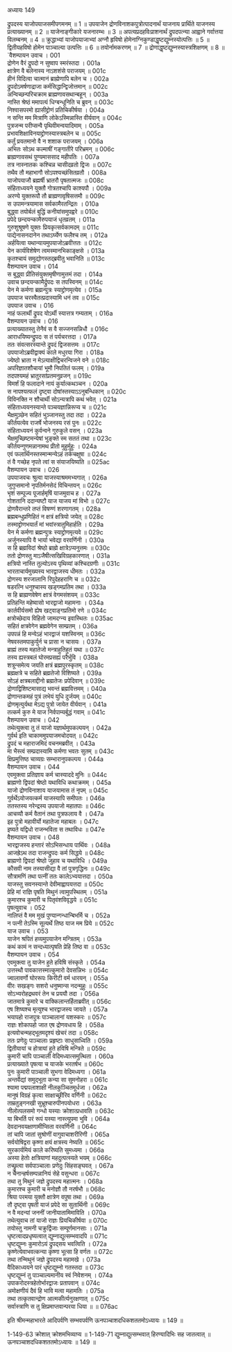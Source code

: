 अध्यायः 149

द्रुपदस्य याजोपयाजसमीपगमनम् ॥ 1 ॥ उपयाजेन द्रोणविनाशकपुत्रोत्पादनार्थं याजनाय प्रार्थिते याजनस्य प्रत्याख्यानम् ॥ 2 ॥ याजेनाङ्गीकारे यजनारम्भः ॥ 3 ॥ अपत्यप्रदहविःप्राशनार्थं द्रुपदपत्न्या आह्वाने गर्वात्तया विलम्बनम् ॥ 4 ॥ क्रुद्धाभ्यां याजोपयाजाभ्यां अग्नौ हृविषो होमेनाग्निकुण्डाद्धृष्टद्युम्नस्योत्पत्तिः ॥ 5 ॥ द्वितीयहविषो होमेन पाञ्चाल्या उत्पत्तिः ॥ 6 ॥ तयोर्नामकरणम् ॥ 7 ॥ द्रोणाद्धृष्टद्युम्नस्यास्त्रशिक्षणम् ॥ 8 ॥
`वैशम्पायन उवाच ।	001  
द्रोणेन वैरं द्रुपदो न सुष्वाप स्मरंस्तदा ।	001a  
क्षात्रेण वै बलेनास्य नाऽशशंसे पराजयम् ॥	001c  
हीनं विदित्वा चात्मानं ब्राह्मेणापि बलेन च ।	002a  
द्रुपदोऽमर्षणाद्राजा कर्मसिद्धान्द्विजोत्तमान् ॥	002c  
अन्विच्छन्परिचक्राम ब्राह्मणावसथान्बहून् ।	003a  
नास्ति श्रेष्ठं ममापत्यं धिग्बन्धूनिति च ब्रुवन् ॥	003c  
निश्वासपरमो ह्यासीद्द्रोणं प्रतिचिकीर्षया ।	004a  
न सन्ति मम मित्राणि लोकेऽस्मिन्नास्ति वीर्यवान् ॥	004c  
पुत्रजन्म परीप्सन्वै पृथिवीमन्वयादिमाम् ।	005a  
प्रभावशिक्षाविनयाद्द्रोणस्यास्त्रबलेन च ॥	005c  
कर्तुं प्रयतमानो वै न शशाक पराजयम् ।	006a  
अभितः सोऽथ कल्माषीं गङ्गातीरे परिभ्रमन् ॥	006c  
ब्राह्मणावसथं पुण्यमाससाद महीपतिः ।	007a  
तत्र नास्नातकः कश्चिन्न चासीदव्रतो द्विजः ॥	007c  
तथैव तौ महाभागौ सोऽपश्यच्छंसितव्रतौ ।	008a  
याजोपयाजौ ब्रह्मर्षी भ्रातरौ पृषतात्मजः ॥	008c  
संहिताध्ययने युक्तौ गोत्रतश्चापि काश्यपौ ।	009a  
अरण्ये युक्तरूपौ तौ ब्राह्मणावृषिसत्तमौ ॥	009c  
स उपामन्त्रयामास सर्वकामैरतन्द्रितः ।	010a  
बुद्ध्वा तयोर्बलं बुद्धिं कनीयांसमुपह्वरे ॥	010c  
प्रपेदे छन्दयन्कामैरुपयाजं धृतव्रतम् ।	011a  
गुरुशुश्रूषणे युक्तः प्रियकृत्सर्वकामदम् ॥	011c  
पाद्येनासनदानेन तथाऽर्घ्येण फलैश्च तम् ।	012a  
अर्हयित्वा यथान्यायमुपयाजोऽब्रवीत्ततः ॥	012c  
येन कार्यविशेषेण त्वमस्मानभिकाङ्क्षसे ।	013a  
कृतश्चायं समुद्योगस्तद्ब्रवीतु भवानिति ॥	013c  
वैशम्पायन उवाच ।	014  
स बुद्ध्वा प्रीतिसंयुक्तमृषीणामुत्तमं तदा ।	014a  
उवाच छन्दयन्कामैर्द्रुपदः स तपस्विनम् ॥	014c  
येन मे कर्मणा ब्रह्मन्पुत्रः स्याद्द्रोणमृत्येव ।	015a  
उपयाज चरस्वैतत्प्रदास्यामि धनं तव ॥	015c  
उपयाज उवाच ।	016  
नाहं फलार्थी द्रुपद योऽर्थी स्यात्तत्र गम्यताम् ।	016a  
वैशम्पायन उवाच ।	016  
प्रत्याख्यातस्तु तेनैवं स वै सज्जनसन्निधौ ॥	016c  
आराधयिष्यन्द्रुपदः स तं पर्यचरत्तदा ।	017a  
ततः संवत्सरस्यान्ते द्रुपदं द्विजसत्तमः ॥	017c  
उपयाजोऽब्रवीद्वाक्यं काले मधुरया गिरा ।	018a  
ज्येष्ठो भ्राता न मेऽत्याक्षीद्विचरन्विजने वने ॥	018c  
अपरिज्ञातशौचायां भूमौ निपतितं फलम् ।	019a  
तदपश्यमहं भ्रातुरसांप्रतमनुव्रजन् ॥	019c  
विमर्शं हि फलादाने नायं कुर्यात्कथञ्चन ।	020a  
स नापश्यत्फलं दृष्ट्वा दोषांस्तस्याऽऽनुबन्धिकान् ॥	020c  
विविनक्ति न शौचार्थी सोऽन्यत्रापि कथं भवेत् ।	021a  
संहिताध्ययनस्यान्ते पञ्चयज्ञान्निरूप्य च ॥	021c  
भैक्षमुञ्छेन सहितं भुञ्जानस्तु तदा तदा ।	022a  
कीर्तयत्येव राजर्षे भोजनस्य रसं पुनः ॥	022c  
संहिताध्ययनं कुर्वन्वने गुरुकुले वसन् ।	023a  
भैक्षमुच्छिष्टमन्येषां भुङ्क्ते स्म सततं तथा ॥	023c  
कीर्तयन्गुणमन्नानामथ प्रीतो मुहुर्मुहुः ।	024a  
एवं फलार्थिनस्तस्मान्मन्येऽहं तर्कचक्षुषा ॥	024c  
तं वै गच्छेह नृपते त्वां स संयाजयिष्यति ॥	025ac  
वैशम्पायन उवाच ।	026  
उपयाजवचः श्रुत्वा याजस्याश्रममभ्यगात् ।	026a  
जुगुप्समानो नृपतिर्मनसेदं विचिन्तयन् ॥	026c  
भृशं सम्पूज्य पूजार्हमृषिं याजमुवाच ह ।	027a  
गोशतानि ददान्यष्टौ याज याजय मां विभो ॥	027c  
द्रोणवैरान्तरे तप्तं विषण्णं शरणागतम् ।	028a  
ब्रह्मबन्धुप्रणिहितं न क्षत्रं क्षत्रियो जयेत् ॥	028c  
तस्माद्द्रोणभयार्तं मां भवांस्त्रातुमिहार्हति ।	029a  
येन मे कर्मणा ब्रह्मन्पुत्रः स्याद्द्रोणमृत्यवे ॥	029c  
अर्जुनस्यापि वै भार्या भवेद्या वरवर्णिनी ।	030a  
स हि ब्रह्मविदां श्रेष्ठो ब्राह्मे क्षात्रेऽप्यनुत्तमः ॥	030c  
ततो द्रोणस्तु माऽजैषीत्सखिविग्रहकारणात् ।	031a  
क्षत्रियो नास्ति तुल्योऽस्य पृथिव्यां कश्चिदग्रणीः ॥	031c  
भारताचार्यमुख्यस्य भारद्वाजस्य धीमतः ।	032a  
द्रोणस्य शरजालानि रिपुदेहहराणि च ॥	032c  
षडरत्नि धनुश्चास्य खड्गमप्रतिम तथा ।	033a  
स हि ब्राह्मणवेषेण क्षात्रं वेगमसंशयम् ॥	033c  
प्रतिहन्ति महेष्वासो भारद्वाजो महामनाः ।	034a  
कार्तवीर्यसमो ह्येष खट्वाङ्गप्रतिमो रणे ॥	034c  
क्षत्रोच्छेदाय विहितो जामदग्न्य इवास्थितः ॥	035ac  
सहितं क्षत्रवेगेन ब्रह्मवेगेन साम्प्रतम् ।	036a  
उपपन्नं हि मन्येऽहं भारद्वाजं यशस्विनम् ॥	036c  
नेषवस्तमपाकुर्युर्न च प्रासा न चासयः ।	037a  
ब्राह्मं तस्य महातेजो मन्त्राहुतिहुतं यथा ॥	037c  
तस्य ह्यस्त्रबलं घोरमप्रसह्यं परैर्भुवि ।	038a  
शत्रून्समेत्य जयति क्षत्रं ब्रह्मपुरस्कृतम् ॥	038c  
ब्रह्मक्षत्रे च सहिते ब्रह्मतेजो विशिष्यते ।	039a  
सोऽहं क्षत्रबलाद्दीनो ब्रह्मतेजः प्रपेदिवान् ॥	039c  
द्रोणाद्विशिष्टमासाद्य भवन्तं ब्रह्मवित्तमम् ।	040a  
द्रोणान्तकमहं पुत्रं लभेयं युधि दुर्जयम् ॥	040c  
द्रोणमृत्युर्यथा मेऽद्य पुत्रो जायेत वीर्यवान् ।	041a  
तत्कर्म कुरु मे याज निर्वपाम्यर्बुद्धं गवाम् ॥	041c  
वैशम्पायन उवाच ।	042  
तथेत्युक्त्वा तु तं याजो यज्ञार्थमुपकल्पयन् ।	042a  
गुर्वर्थ इति चाकाममुपयाजमचोदयत् ॥	042c  
द्रुपदं च महाराजमिदं वचनमब्रवीत् ।	043a  
मा भैस्त्वं सम्प्रदास्यामि कर्मणा भवतः सुतम् ॥	043c  
क्षिप्रमुत्तिष्ठ चाव्यग्रः सम्भारानुपकल्पय ।	044a  
वैशम्पायन उवाच ।	044  
एवमुक्त्वा प्रतिज्ञाय कर्म चास्याददे मुनिः ॥	044c  
ब्राह्मणो द्विपदां श्रेष्ठो यथाविधि कथाक्रमम् ।	045a  
याजो द्रोणविनाशाय याजयामास तं नृपम् ॥	045c  
गुर्वर्थेऽयोजयत्कर्म याजस्यापि समीपतः ।	046a  
ततस्तस्य नरेन्द्रस्य उपयाजो महातपाः ॥	046c  
आचव्यौ कर्म वैतानं तथा पुत्रफलाय वै ।	047a  
इह पुत्रो महावीर्यो महातेजा महाबलः ।	047c  
इष्यते यद्विधो राजन्भविता स तथाविधः ॥	047e  
वैशम्पायन उवाच ।	048  
भारद्वाजस्य हन्तारं सोऽभिसन्धाय पार्थिवः ।	048a  
आजह्रेऽथ तदा राजन्द्रुपदः कर्म सिद्धये ॥	048c  
ब्राह्मणो द्विपदां श्रेष्ठो जुहाव च यथाविधि ।	049a  
कौसवी नाम तस्यासीद्या वै तां पुत्रगृद्धिनः ॥	049c  
सौत्रामणिं तथा पत्नीं ततः कालेऽभ्ययात्तदा ।	050a  
याजस्तु सवनस्यान्ते देवीमाह्वापयत्तदा ॥	050c  
प्रेहि मां राज्ञि पृषति मिथुनं त्वामुपस्थितम् ।	051a  
कुमारश्च कुमारी च पितृवंशविवृद्धये ॥	051c  
पृषत्युवाच ।	052  
नालिप्तं वै मम मुखं पुण्यान्गन्धान्बिभर्मि च ।	052a  
न पत्नी तेऽस्मि सूत्यर्थे तिष्ठ याज मम प्रिये ॥	052c  
याज उवाच ।	053  
याजेन श्रपितं हव्यमुपयाजेन मन्त्रितम् ।	053a  
कथं कामं न सन्दध्यात्पृषति प्रेहि तिष्ठ वा ॥	053c  
वैशम्पायन उवाच ।	054  
एवमुक्त्वा तु याजेन हुते हविषि संस्कृते ।	054a  
उत्तस्थौ पावकात्तस्मात्कुमारो देवसन्निभः ॥	054c  
ज्वालावर्णो घोररूपः किरीटी वर्म धारयन् ।	055a  
वीरः सखङ्गः सशरो धनुष्मान्स नदन्मुहुः ॥	055c  
सोऽभ्यरोहद्रथवरं तेन च प्रययौ तदा ।	056a  
जातमात्रे कुमारे च वाक्किलान्तर्हिताब्रवीत् ॥	056c  
एष शिष्यश्च मृत्युश्च भारद्वाजस्य जायते ।	057a  
भयापहो राजपुत्रः पाञ्चालानां यशस्करः ॥	057c  
राज्ञः शोकापहो जात एष द्रोणवधाय हि ।	058a  
इत्यवोचन्महद्भूतमदृश्यं खेचरं तदा ॥	058c  
ततः प्रणेदुः पाञ्चालाः प्रहृष्टाः साधुसाध्विति ।	059a  
द्वितीयायां च होत्रायां हुते हविषि मन्त्रिते ॥	059c  
कुमारी चापि पाञ्चाली वेदिमध्यात्समुत्थिता ।	060a  
प्रत्याख्याते पृषत्या च याजके भरतर्षभ ॥	060c  
पुनः कुमारी पाञ्चाली सुभगा वेदिमध्यगा ।	061a  
अन्तर्वेद्यां समुद्भूता कन्या सा सुमनोहरा ॥	061c  
श्यामा पद्मपलाशाक्षी नीलकुञ्चितमूर्धजा ।	062a  
मानुषं विग्रहं कृत्वा साक्षाच्छ्रीरिव वर्णिनी ॥	062c  
ताम्रतुङ्गनखी सुभ्रूश्चारुपीनपयोधरा ।	063a  
नीलोत्पलसमो गन्धो यस्याः क्रोशात्प्रधावति ॥	063c  
या बिभर्ति परं रूपं यस्या नास्त्युपमा भुवि ।	064a  
देवदानवयक्षाणामीप्सिता वरवर्णिनी ॥	064c  
तां चापि जातां सुश्रोणीं वागुवाचाशरीरिणी ।	065a  
सर्वयोषिद्वरा कृष्णा क्षयं क्षत्रस्य नेष्यति ॥	065c  
सुरकार्यमियं काले करिष्यति सुमध्यमा ।	066a  
अस्या हेतोः क्षत्रियाणां महदुत्पत्स्यते भयम् ॥	066c  
तच्छ्रुत्वा सर्वपाञ्चालाः प्रणेदुः सिंहसङ्घवत् ।	067a  
न चैनान्हर्षसम्पन्नानियं सेहे वसुन्धरा ॥	067c  
तथा तु मिथुनं जज्ञे द्रुपदस्य महात्मनः ।	068a  
कुमारश्च कुमारी च मनोज्ञौ तौ नरर्षभौ ॥	068c  
श्रिया परमया युक्तौ क्षात्रेण वपुषा तथा ।	069a  
तौ दृष्ट्वा पृषती याजं प्रपेदे सा सुतार्थिनी ॥	069c  
न वै मदन्यां जननीं जानीयातामिमाविति ।	070a  
तथेत्युवाच तां याजो राज्ञः प्रियचिकीर्षया ॥	070c  
तयोस्तु नामनी चक्रुर्द्विजाः सम्पूर्णमानसाः ।	071a  
धृष्टत्वादप्रधृष्यत्वात् द्युम्नाद्युत्सम्भवादपि ॥	071c  
धृष्टद्युम्नः कुमारोऽयं द्रुपद्सय भवत्विति ।	072a  
कृष्णेत्येवाभवत्कन्या कृष्णा भूत्सा हि वर्णतः ॥	072c  
तथा तन्मिथुनं जज्ञे द्रुपदस्य महामखे ।	073a  
वैदिकाध्ययने पारं धृष्टद्युम्नो गतस्तदा ॥	073c  
धृष्टद्युम्नं तु पाञ्चाल्यमानीय स्वं निवेशनम् ।	074a  
उपाकरोदस्त्रहेतोर्भारद्वाजः प्रतापवान् ॥	074c  
अमोक्षणीयं दैवं हि भावि मत्वा महामतिः ।	075a  
तथा तत्कृतवान्द्रोण आत्मकीर्त्यनुरक्षणात् ॥	075c  
सर्वास्त्राणि स तु क्षिप्रमाप्तवान्परया धिया ॥ ॥	076ac  

इति श्रीमन्महाभारते आदिपर्वणि सम्भवपर्वणि ऊनपञ्चाशदधिकशततमोऽध्यायः ॥ 149 ॥

1-149-63 क्रोशात् क्रोशमभिव्याप्य ॥ 1-149-71 द्युम्नाद्युत्सम्भवात् हिरण्यादिभिः सह जातत्वात् ॥ ऊनपञ्चाशदधिकशततमोऽध्यायः ॥ 149 ॥
